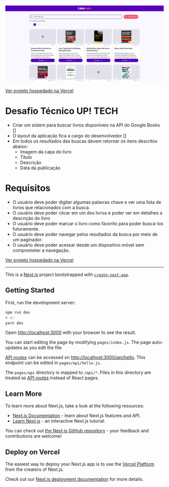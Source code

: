 ![Preview do projeto](https://raw.githubusercontent.com/daniel-hortencio/ApiGoogleBooks/master/public/images/preview/preview.JPG)

[Ver projeto hospedado na Vercel](https://leiamais-six.vercel.app/)

# Desafio Técnico UP! TECH

- Criar um sistem para buscar livros disponíveis na API do Google Books []
- O layout da aplicação fica a cargo do desenvolvedor []
- Em todos os resultados das buscas devem retornar os itens descritos abaixo:
    - Imagem da capa do livro 
    - Título 
    - Descrição
    - Data da publicação

# Requisitos
- O usuário deve poder digitar algumas palavras chave e ver uma lista de livros que relacionados com a busca.
- O usuário deve poder clicar em um dos livros e poder ver em detalhes a descrição do livro
- O usuário deve poder marcar o livro como favorito para poder buscá-los futuramente.
- O usuário deve poder navegar pelos resultados da busca por meio de um paginador.
- O usuário deve poder acessar desde um dispositivo móvel sem comprometer a navegação.

[Ver projeto hospedado na Vercel](https://leiamais-six.vercel.app/)

---

This is a [Next.js](https://nextjs.org/) project bootstrapped with [`create-next-app`](https://github.com/vercel/next.js/tree/canary/packages/create-next-app).

## Getting Started

First, run the development server:

```bash
npm run dev
# or
yarn dev
```

Open [http://localhost:3000](http://localhost:3000) with your browser to see the result.

You can start editing the page by modifying `pages/index.js`. The page auto-updates as you edit the file.

[API routes](https://nextjs.org/docs/api-routes/introduction) can be accessed on [http://localhost:3000/api/hello](http://localhost:3000/api/hello). This endpoint can be edited in `pages/api/hello.js`.

The `pages/api` directory is mapped to `/api/*`. Files in this directory are treated as [API routes](https://nextjs.org/docs/api-routes/introduction) instead of React pages.

## Learn More

To learn more about Next.js, take a look at the following resources:

- [Next.js Documentation](https://nextjs.org/docs) - learn about Next.js features and API.
- [Learn Next.js](https://nextjs.org/learn) - an interactive Next.js tutorial.

You can check out [the Next.js GitHub repository](https://github.com/vercel/next.js/) - your feedback and contributions are welcome!

## Deploy on Vercel

The easiest way to deploy your Next.js app is to use the [Vercel Platform](https://vercel.com/new?utm_medium=default-template&filter=next.js&utm_source=create-next-app&utm_campaign=create-next-app-readme) from the creators of Next.js.

Check out our [Next.js deployment documentation](https://nextjs.org/docs/deployment) for more details.

